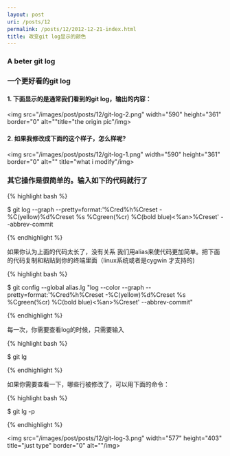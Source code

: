 ```yaml
---
layout: post
uri: /posts/12
permalink: /posts/12/2012-12-21-index.html
title: 改变git log显示的颜色
---
```


<h3>A beter git log</h3>
<h3> 一个更好看的git log </h3>

 <h4>1. 下面显示的是通常我们看到的git log，输出的内容：</h4>

<img src="/images/post/posts/12/git-log-2.png" width="590" height="361" border="0" alt=""title="the origin pic"/img>

 <h4>2. 如果我修改成下面的这个样子，怎么样呢?</h4>


<img src="/images/post/posts/12/git-log-1.png" width="590" height="361" border="0" alt="" title="what i modify"/img>


<h3>其它操作是很简单的。输入如下的代码就行了</h3>

 {% highlight bash %}

$ git log --graph --pretty=format:'%Cred%h%Creset -%C(yellow)%d%Creset %s %Cgreen(%cr) %C(bold blue)<%an>%Creset' --abbrev-commit

{% endhighlight %}

 如果你认为上面的代码太长了，没有关系
我们用alias来使代码更加简单。把下面的代码复制和粘贴到你的终端里面（linux系统或者是cygwin 才支持的)

{% highlight bash %}

 $ git config --global alias.lg "log --color --graph --pretty=format:'%Cred%h%Creset -%C(yellow)%d%Creset %s %Cgreen(%cr) %C(bold blue)<%an>%Creset' --abbrev-commit"

{% endhighlight %}

每一次，你需要查看log的时候，只需要输入

{% highlight bash %}

 $ git lg

{% endhighlight %}

如果你需要查看一下，哪些行被修改了，可以用下面的命令：

{% highlight bash %}

 $ git lg -p 

{% endhighlight %}

<img src="/images/post/posts/12/git-log-3.png" width="577" height="403" title="just type" border="0" alt=""/img>

